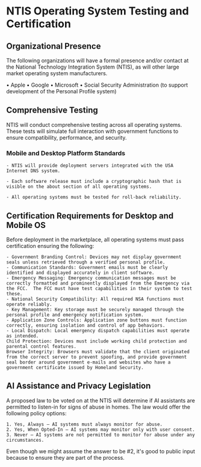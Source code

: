 # NTIS Operating System Testing and Certification

## Organizational Presence

The following organizations will have a formal presence and/or contact at the National Technology Integration System (NTIS), as will other large market operating system manufacturers.

• Apple
• Google
• Microsoft
• Social Security Administration (to support development of the Personal Profile system)

## Comprehensive Testing

NTIS will conduct comprehensive testing across all operating systems. These tests will simulate full interaction with government functions to ensure compatibility, performance, and security.

### Mobile and Desktop Platform Standards

    - NTIS will provide deployment servers integrated with the USA Internet DNS system.

    - Each software release must include a cryptographic hash that is visible on the about section of all operating systems.

    - All operating systems must be tested for roll-back reliability.

## Certification Requirements for Desktop and Mobile OS

Before deployment in the marketplace, all operating systems must pass certification ensuring the following:

    - Government Branding Control: Devices may not display government seals unless retrieved through a verified personal profile.
    - Communication Standards: Government emails must be clearly identified and displayed accurately in client software.
    - Emergency Messaging: Emergency communication messages must be correctly formatted and prominently displayed from the Emergency via the FCC.  The FCC must have test capabilities in their system to test these.
    - National Security Compatibility: All required NSA functions must operate reliably.
    - Key Management: Key storage must be securely managed through the personal profile and emergency notification system.
    - Application Zone Controls: Application zone buttons must function correctly, ensuring isolation and control of app behaviors.
    - Local Dispatch: Local emergency dispatch capabilities must operate as intended.
    Child Protection: Devices must include working child protection and parental control features.
    Browser Integrity: Browsers must validate that the client originated from the correct server to prevent spoofing, and provide government seal border around government e-mails and websites who have a government certificate issued by Homeland Security.

## AI Assistance and Privacy Legislation

A proposed law to be voted on at the NTIS will determine if AI assistants are permitted to listen-in for signs of abuse in homes. The law would offer the following policy options:

    1. Yes, Always – AI systems must always monitor for abuse.
    2. Yes, When Opted-In – AI systems may monitor only with user consent.
    3. Never – AI systems are not permitted to monitor for abuse under any circumstances.

Even though we might assume the answer to be #2, it's good to public input because to ensure they are part of the process.
